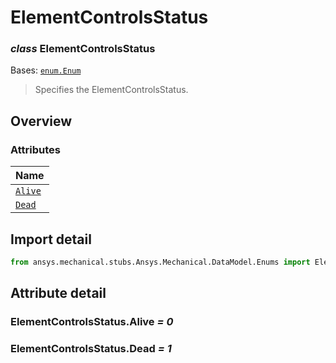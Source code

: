 # ElementControlsStatus

<a id="ElementControlsStatus"></a>

### *class* ElementControlsStatus

Bases: [`enum.Enum`](https://docs.python.org/3/library/enum.html#enum.Enum)

> Specifies the ElementControlsStatus.

> <!-- !! processed by numpydoc !! -->

<a id="overview"></a>

## Overview

### Attributes

| Name |
| ------------------------------------------- |
| [`Alive`](#ElementControlsStatus.Alive) |
| [`Dead`](#ElementControlsStatus.Dead) |

<a id="import-detail"></a>

## Import detail

```python
from ansys.mechanical.stubs.Ansys.Mechanical.DataModel.Enums import ElementControlsStatus
```

<a id="attribute-detail"></a>

## Attribute detail

<a id="ElementControlsStatus.Alive"></a>

### ElementControlsStatus.Alive *= 0*

<a id="ElementControlsStatus.Dead"></a>

### ElementControlsStatus.Dead *= 1*

